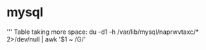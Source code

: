 # mysql

'''
Table taking more space:
du -d1 -h /var/lib/mysql/naprwvtaxc/* 2>/dev/null | awk '$1 ~ /G/'

